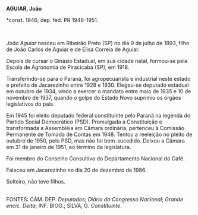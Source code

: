 **AGUIAR, João**

\*const. 1946; dep. fed. PR 1946-1951.

 

*João Aguiar* nasceu em Ribeirão Preto (SP) no dia 9 de julho de 1893,
filho de João Carlos de Aguiar e de Elisa Correia de Aguiar.

Depois de cursar o Ginásio Estadual, em sua cidade natal, formou-se pela
Escola de Agronomia de Piracicaba (SP), em 1918.

Transferindo-se para o Paraná, foi agropecuarista e industrial neste
estado e prefeito de Jacarezinho entre 1928 e 1930. Elegeu-se deputado
estadual em outubro de 1934, vindo a exercer o mandato entre maio de
1935 e 10 de novembro de 1937, quando o golpe do Estado Novo suprimiu os
órgãos legislativos do país.

Em 1945 foi eleito deputado federal constituinte pelo Paraná na legenda
do Partido Social Democrático (PSD). Promulgada a Constituição e
transformada a Assembléia em Câmara ordinária, pertenceu à Comissão
Permanente de Tomada de Contas em 1948. Tentou a reeleição no pleito de
outubro de 1950, pelo PSD, mas não foi bem-sucedido. Deixou a Câmara em
31 de janeiro de 1951, ao término da legislatura.

Foi membro do Conselho Consultivo do Departamento Nacional do Café.

Faleceu em Jacarezinho no dia 20 de dezembro de 1986.

Solteiro, não teve filhos.

\
 FONTES: CÂM. DEP. *Deputados*; *Diário do Congresso Nacional*; *Grande
encic. Delta*; INF. BIOG.; SILVA, G. *Constituinte*.

 
